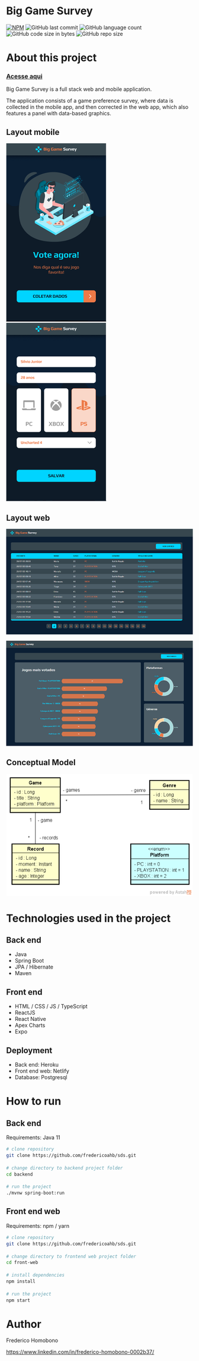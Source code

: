 ﻿# Big Game Survey 
[![NPM](https://img.shields.io/npm/l/react)](https://github.com/fredericoahb/citacoes/blob/master/LICENSE) 
![GitHub last commit](https://img.shields.io/github/last-commit/fredericoahb/sds)
![GitHub language count](https://img.shields.io/github/languages/count/fredericoahb/sds)
![GitHub code size in bytes](https://img.shields.io/github/languages/code-size/fredericoahb/sds)
![GitHub repo size](https://img.shields.io/github/repo-size/fredericoahb/sds)

# About this project

### <a href="https://wmazoni-sds1.netlify.app" target="_blank">Acesse aqui</a>

Big Game Survey is a full stack web and mobile application.

The application consists of a game preference survey, where data is collected in the mobile app, and then corrected in the web app, which also features a panel with data-based graphics.

## Layout mobile
![Mobile 1](https://github.com/acenelio/assets/raw/main/sds1/mobile1.png) ![Mobile 2](https://github.com/acenelio/assets/raw/main/sds1/mobile2.png)

## Layout web
![Web 1](https://github.com/acenelio/assets/raw/main/sds1/web1.png)

![Web 2](https://github.com/acenelio/assets/raw/main/sds1/web2.png)

## Conceptual Model
![Modelo Conceitual](https://github.com/acenelio/assets/raw/main/sds1/modelo-conceitual.png)

# Technologies used in the project
## Back end
- Java
- Spring Boot
- JPA / Hibernate
- Maven
## Front end
- HTML / CSS / JS / TypeScript
- ReactJS
- React Native
- Apex Charts
- Expo
## Deployment
- Back end: Heroku
- Front end web: Netlify
- Database: Postgresql

# How to run

## Back end
Requirements: Java 11

```bash
# clone repository
git clone https://github.com/fredericoahb/sds.git

# change directory to backend project folder
cd backend

# run the project
./mvnw spring-boot:run
```

## Front end web
Requirements: npm / yarn

```bash
# clone repository
git clone https://github.com/fredericoahb/sds.git

# change directory to frontend web project folder
cd front-web

# install dependencies
npm install

# run the project
npm start
```

# Author

Frederico Homobono

https://www.linkedin.com/in/frederico-homobono-0002b37/

